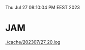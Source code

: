Thu Jul 27 08:10:04 PM EEST 2023
# JAM
<a href='./cache/202307/27_20.log'>./cache/202307/27_20.log</a>

